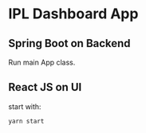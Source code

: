 # IPL Dashboard App
## Spring Boot on Backend

Run main App class.

## React JS on UI

start with:

    yarn start

